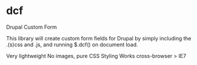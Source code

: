 dcf
====

Drupal Custom Form

This library will create custom form fields for Drupal by simply including the .(s)css and .js,
and running $.dcf() on document load.

Very lightweight
No images, pure CSS Styling
Works cross-browser > IE7